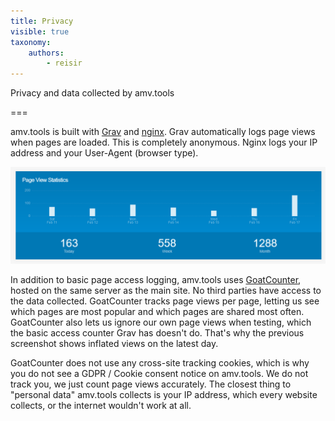 ```yaml
---
title: Privacy
visible: true
taxonomy:
    authors:
        - reisir
---
```


Privacy and data collected by amv.tools

===

amv.tools is built with [Grav](https://getgrav.org/) and [nginx](https://www.nginx.com/). Grav automatically logs page views when pages are loaded. This is completely anonymous. Nginx logs your IP address and your User-Agent (browser type).

![Grav pageview counter](firefox_p21w2CdHzm.png "firefox_p21w2CdHzm")

In addition to basic page access logging, amv.tools uses [GoatCounter](https://www.goatcounter.com/), hosted on the same server as the main site. No third parties have access to the data collected. GoatCounter tracks page views per page, letting us see which pages are most popular and which pages are shared most often. GoatCounter also lets us ignore our own page views when testing, which the basic access counter Grav has doesn't do. That's why the previous screenshot shows inflated views on the latest day.

GoatCounter does not use any cross-site tracking cookies, which is why you do not see a GDPR / Cookie consent notice on amv.tools. We do not track you, we just count page views accurately. The closest thing to "personal data" amv.tools collects is your IP address, which every website collects, or the internet wouldn't work at all.